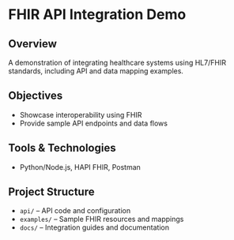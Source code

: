# FHIR API Integration Demo

## Overview
A demonstration of integrating healthcare systems using HL7/FHIR standards, including API and data mapping examples.

## Objectives
- Showcase interoperability using FHIR
- Provide sample API endpoints and data flows

## Tools & Technologies
- Python/Node.js, HAPI FHIR, Postman

## Project Structure
- `api/` – API code and configuration
- `examples/` – Sample FHIR resources and mappings
- `docs/` – Integration guides and documentation 